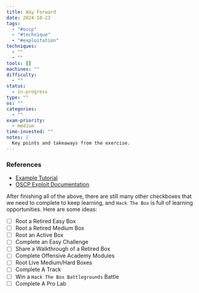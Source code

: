 ```yaml
---
title: Way Forward
date: 2024-10-23
tags:
  - "#oscp"
  - "#technique"
  - "#exploitation"
techniques:
  - ""
  - ""
tools: []
machines: ""
difficulty:
  - ""
status:
  - in-progress
type: ""
os: ""
categories:
  - ""
exam-priority:
  - medium
time-invested: ""
notes: |
  Key points and takeaways from the exercise.
---
```


### References
- [Example Tutorial](https://example.com/tutorial)
- [OSCP Exploit Documentation](https://documentation.oscp.org/exploitations)


After finishing all of the above, there are still many other checkboxes that we need to complete to keep learning, and `Hack The Box` is full of learning opportunities. Here are some ideas:

- [ ] Root a Retired Easy Box
- [ ] Root a Retired Medium Box
- [ ] Root an Active Box
- [ ] Complete an Easy Challenge
- [ ] Share a Walkthrough of a Retired Box
- [ ] Complete Offensive Academy Modules
- [ ] Root Live Medium/Hard Boxes
- [ ] Complete A Track
- [ ] Win a `Hack The Box Battlegrounds` Battle
- [ ] Complete A Pro Lab
